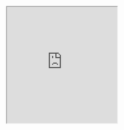 <iframe src="http://www.youtube.com/embed/4aQwT3n2c1Q" class="is-fullwidth" height="315px" </iframe>
